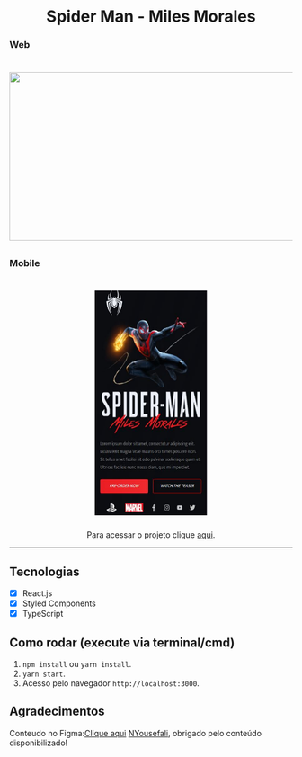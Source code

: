 <h1 align="center">
Spider Man - Miles Morales
</h1>

### Web
<h1 align=center>
<img width="600" height="300" src=".github/web.gif" />
</h1>

### Mobile
<h1 align=center>
<img width="200" height="400" src=".github/mobile.jpg" />
</h1>


<p align="center">Para acessar o projeto clique <a href="discord-clone.ma-nobrega.vercel.app/">aqui</a>.</p>

<hr>

## Tecnologias

- [x] React.js
- [x] Styled Components
- [x] TypeScript

## Como rodar (execute via terminal/cmd)

1. `npm install` ou `yarn install`.<br />
2. `yarn start`.<br />
3. Acesso pelo navegador `http://localhost:3000`.<br />

## Agradecimentos

Conteudo no Figma:<a href="https://www.figma.com/file/zm3fLTS6fk4gaYzaCWhMaw/Spider-man?node-id=1%3A3">Clique aqui</a>
<a href="https://www.nyousefali.com.br/">NYousefali</a>, obrigado pelo conteúdo disponibilizado!

